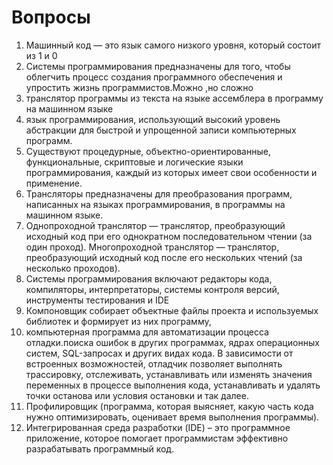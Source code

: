 # Вопросы
1. Машинный код — это язык самого низкого уровня, который состоит из 1 и 0
2. Системы программирования предназначены для того, чтобы облегчить процесс создания программного обеспечения и упростить жизнь программистов.Можно ,но сложно
3. транслятор программы из текста на языке ассемблера в программу на машинном языке
4. язык программирования, использующий высокий уровень абстракции для быстрой и упрощенной записи компьютерных программ.
5. Существуют процедурные, объектно-ориентированные, функциональные, скриптовые и логические языки программирования, каждый из которых имеет свои особенности и применение.
6. Трансляторы предназначены для преобразования программ, написанных на языках программирования, в программы на машинном языке.
7. Однопроходной транслятор — транслятор, преобразующий исходный код при его однократном последовательном чтении (за один проход). Многопроходной транслятор — транслятор, преобразующий исходный код после его нескольких чтений (за несколько проходов).
8. Системы программирования включают редакторы кода, компиляторы, интерпретаторы, системы контроля версий, инструменты тестирования и IDE
9. Компоновщик собирает объектные файлы проекта и используемых библиотек и формирует из них программу,
10. компьютерная программа для автоматизации процесса отладки.поиска ошибок в других программах, ядрах операционных систем, SQL-запросах и других видах кода. В зависимости от встроенных возможностей, отладчик позволяет выполнять трассировку, отслеживать, устанавливать или изменять значения переменных в процессе выполнения кода, устанавливать и удалять точки останова или условия остановки и так далее.
11. Профилировщик (программа, которая выясняет, какую часть кода нужно оптимизировать, оценивает время выполнения программы).
12. Интегрированная среда разработки (IDE) – это программное приложение, которое помогает программистам эффективно разрабатывать программный код.

